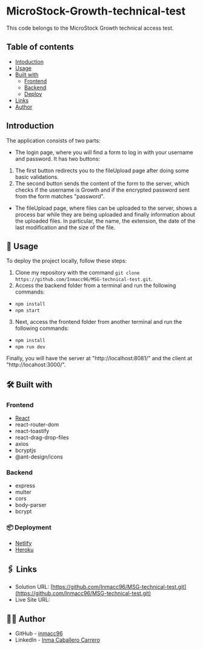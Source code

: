 # MicroStock-Growth-technical-test
This code belongs to the MicroStock Growth technical access test.

## Table of contents

- [Intoduction](#introduction)
- [Usage](#🔧-usage)
- [Built with](#🛠-built-with)
    - [Frontend](#frontend)
    - [Backend](#backend)
    - [Deploy](#📦-deployment)
- [Links](#🖇-links)
- [Author](#👩🏽-author)

## Introduction

The application consists of two parts:
- The login page, where you will find a form to log in with your username and password. It has two buttons:
1. The first button redirects you to the fileUpload page after doing some basic validations.
2. The second button sends the content of the form to the server, which checks if the username is Growth and if the encrypted password sent from the form matches "password".
- The fileUpload page, where files can be uploaded to the server, shows a process bar while they are being uploaded and finally information about the uploaded files. In particular, the name, the extension, the date of the last modification and the size of the file.

## 🔧 Usage

To deploy the project locally, follow these steps:
1. Clone my repository with the command `git clone https://github.com/Inmacc96/MSG-technical-test.git`.
2. Access the backend folder from a terminal and run the following commands:
- `npm install`
- `npm start`
3. Next, access the frontend folder from another terminal and run the following commands:
- `npm install`
- `npm run dev`

Finally, you will have the server at "http://localhost:8081/" and the client at "http://locahost:3000/".

## 🛠 Built with 

### Frontend

 - [React](https://reactjs.org/)
 - react-router-dom
 - react-toastify
 - react-drag-drop-files
 - axios
 - bcryptjs
 - @ant-design/icons

 ### Backend

 - express
 - multer
 - cors
 - body-parser
 - bcrypt

### 📦 Deployment

 - [Netlify](https://www.netlify.com/)
 - [Heroku](https://www.heroku.com)

## 🖇 Links  

- Solution URL: [https://github.com/Inmacc96/MSG-technical-test.git](https://github.com/Inmacc96/MSG-technical-test.git)
- Live Site URL:

## 👩🏽 Author

- GitHub - [inmacc96](https://github.com/Inmacc96)
- LinkedIn - [Inma Caballero Carrero](https://www.linkedin.com/in/inmacaballerocarrero/)